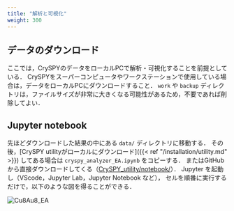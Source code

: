 ```yaml
---
title: "解析と可視化"
weight: 300
---
```


## データのダウンロード
ここでは，CrySPYのデータをローカルPCで解析・可視化することを前提としている．
CrySPYをスーパーコンピュータやワークステーションで使用している場合は，データをローカルPCにダウンロードすること．
`work` や `backup` ディレクトリは，ファイルサイズが非常に大きくなる可能性があるため，不要であれば削除してよい．


## Jupyter notebook

先ほどダウンロードした結果の中にある `data/` ディレクトリに移動する．
その後，[CrySPY utilityがローカルにダウンロード]({{< ref "/installation/utility.md" >}}) してある場合は `cryspy_analyzer_EA.ipynb` をコピーする．
またはGitHubから直接ダウンロードしてくる（[CrySPY_utility/notebook/](https://github.com/Tomoki-YAMASHITA/CrySPY_utility/tree/master/notebook)）．
Jupyter を起動し（VScode，Jupyter Lab，Jupyter Notebook など），
セルを順番に実行するだけで，以下のような図を得ることができる．

![Cu8Au8_EA](/images/tutorial/Cu8Au8_EA.svg?width=40vw)



